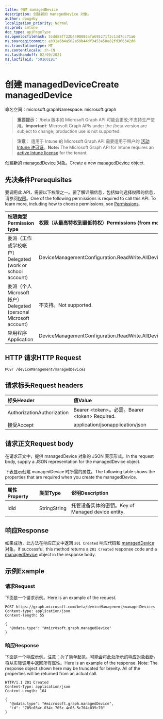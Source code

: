 ```yaml
---
title: 创建 managedDevice
description: 创建新的 managedDevice 对象。
author: dougeby
localization_priority: Normal
ms.prod: intune
doc_type: apiPageType
ms.openlocfilehash: 55dd88ff22b4498083afa695271f3c13d7cc71a6
ms.sourcegitcommit: eb31a6b4a582a59b44df3453450a82fd366342d0
ms.translationtype: MT
ms.contentlocale: zh-CN
ms.lasthandoff: 02/09/2021
ms.locfileid: "50160191"
---
```

# <a name="create-manageddevice"></a><span data-ttu-id="97e97-103">创建 managedDevice</span><span class="sxs-lookup"><span data-stu-id="97e97-103">Create managedDevice</span></span>

<span data-ttu-id="97e97-104">命名空间：microsoft.graph</span><span class="sxs-lookup"><span data-stu-id="97e97-104">Namespace: microsoft.graph</span></span>

> <span data-ttu-id="97e97-105">**重要提示：** /beta 版本的 Microsoft Graph API 可能会更改;不支持生产使用。</span><span class="sxs-lookup"><span data-stu-id="97e97-105">**Important:** Microsoft Graph APIs under the /beta version are subject to change; production use is not supported.</span></span>

> <span data-ttu-id="97e97-106">**注意：** 适用于 Intune 的 Microsoft Graph API 需要适用于租户的 [活动 Intune 许可证](https://go.microsoft.com/fwlink/?linkid=839381)。</span><span class="sxs-lookup"><span data-stu-id="97e97-106">**Note:** The Microsoft Graph API for Intune requires an [active Intune license](https://go.microsoft.com/fwlink/?linkid=839381) for the tenant.</span></span>

<span data-ttu-id="97e97-107">创建新的 [managedDevice](../resources/intune-shared-manageddevice.md) 对象。</span><span class="sxs-lookup"><span data-stu-id="97e97-107">Create a new [managedDevice](../resources/intune-shared-manageddevice.md) object.</span></span>

## <a name="prerequisites"></a><span data-ttu-id="97e97-108">先决条件</span><span class="sxs-lookup"><span data-stu-id="97e97-108">Prerequisites</span></span>
<span data-ttu-id="97e97-p101">要调用此 API，需要以下权限之一。要了解详细信息，包括如何选择权限的信息，请参阅[权限](/graph/permissions-reference)。</span><span class="sxs-lookup"><span data-stu-id="97e97-p101">One of the following permissions is required to call this API. To learn more, including how to choose permissions, see [Permissions](/graph/permissions-reference).</span></span>

|<span data-ttu-id="97e97-111">权限类型</span><span class="sxs-lookup"><span data-stu-id="97e97-111">Permission type</span></span>|<span data-ttu-id="97e97-112">权限（从最高特权到最低特权）</span><span class="sxs-lookup"><span data-stu-id="97e97-112">Permissions (from most to least privileged)</span></span>|
|:---|:---|
|<span data-ttu-id="97e97-113">委派（工作或学校帐户）</span><span class="sxs-lookup"><span data-stu-id="97e97-113">Delegated (work or school account)</span></span>|<span data-ttu-id="97e97-114">DeviceManagementConfiguration.ReadWrite.All</span><span class="sxs-lookup"><span data-stu-id="97e97-114">DeviceManagementConfiguration.ReadWrite.All</span></span>|
|<span data-ttu-id="97e97-115">委派（个人 Microsoft 帐户）</span><span class="sxs-lookup"><span data-stu-id="97e97-115">Delegated (personal Microsoft account)</span></span>|<span data-ttu-id="97e97-116">不支持。</span><span class="sxs-lookup"><span data-stu-id="97e97-116">Not supported.</span></span>|
|<span data-ttu-id="97e97-117">应用程序</span><span class="sxs-lookup"><span data-stu-id="97e97-117">Application</span></span>|<span data-ttu-id="97e97-118">DeviceManagementConfiguration.ReadWrite.All</span><span class="sxs-lookup"><span data-stu-id="97e97-118">DeviceManagementConfiguration.ReadWrite.All</span></span>|

## <a name="http-request"></a><span data-ttu-id="97e97-119">HTTP 请求</span><span class="sxs-lookup"><span data-stu-id="97e97-119">HTTP Request</span></span>
<!-- {
  "blockType": "ignored"
}
-->
``` http
POST /deviceManagement/managedDevices
```

## <a name="request-headers"></a><span data-ttu-id="97e97-120">请求标头</span><span class="sxs-lookup"><span data-stu-id="97e97-120">Request headers</span></span>
|<span data-ttu-id="97e97-121">标头</span><span class="sxs-lookup"><span data-stu-id="97e97-121">Header</span></span>|<span data-ttu-id="97e97-122">值</span><span class="sxs-lookup"><span data-stu-id="97e97-122">Value</span></span>|
|:---|:---|
|<span data-ttu-id="97e97-123">Authorization</span><span class="sxs-lookup"><span data-stu-id="97e97-123">Authorization</span></span>|<span data-ttu-id="97e97-124">Bearer &lt;token&gt;。必需。</span><span class="sxs-lookup"><span data-stu-id="97e97-124">Bearer &lt;token&gt; Required.</span></span>|
|<span data-ttu-id="97e97-125">接受</span><span class="sxs-lookup"><span data-stu-id="97e97-125">Accept</span></span>|<span data-ttu-id="97e97-126">application/json</span><span class="sxs-lookup"><span data-stu-id="97e97-126">application/json</span></span>|

## <a name="request-body"></a><span data-ttu-id="97e97-127">请求正文</span><span class="sxs-lookup"><span data-stu-id="97e97-127">Request body</span></span>
<span data-ttu-id="97e97-128">在请求正文中，提供 managedDevice 对象的 JSON 表示形式。</span><span class="sxs-lookup"><span data-stu-id="97e97-128">In the request body, supply a JSON representation for the managedDevice object.</span></span>

<span data-ttu-id="97e97-129">下表显示创建 managedDevice 时所需的属性。</span><span class="sxs-lookup"><span data-stu-id="97e97-129">The following table shows the properties that are required when you create the managedDevice.</span></span>

|<span data-ttu-id="97e97-130">属性</span><span class="sxs-lookup"><span data-stu-id="97e97-130">Property</span></span>|<span data-ttu-id="97e97-131">类型</span><span class="sxs-lookup"><span data-stu-id="97e97-131">Type</span></span>|<span data-ttu-id="97e97-132">说明</span><span class="sxs-lookup"><span data-stu-id="97e97-132">Description</span></span>|
|:---|:---|:---|
|<span data-ttu-id="97e97-133">id</span><span class="sxs-lookup"><span data-stu-id="97e97-133">id</span></span>|<span data-ttu-id="97e97-134">String</span><span class="sxs-lookup"><span data-stu-id="97e97-134">String</span></span>|<span data-ttu-id="97e97-135">托管设备实体的密钥。</span><span class="sxs-lookup"><span data-stu-id="97e97-135">Key of Managed device entity.</span></span>|



## <a name="response"></a><span data-ttu-id="97e97-136">响应</span><span class="sxs-lookup"><span data-stu-id="97e97-136">Response</span></span>
<span data-ttu-id="97e97-137">如果成功，此方法在响应正文中返回 `201 Created` 响应代码和 [managedDevice](../resources/intune-shared-manageddevice.md) 对象。</span><span class="sxs-lookup"><span data-stu-id="97e97-137">If successful, this method returns a `201 Created` response code and a [managedDevice](../resources/intune-shared-manageddevice.md) object in the response body.</span></span>

## <a name="example"></a><span data-ttu-id="97e97-138">示例</span><span class="sxs-lookup"><span data-stu-id="97e97-138">Example</span></span>

### <a name="request"></a><span data-ttu-id="97e97-139">请求</span><span class="sxs-lookup"><span data-stu-id="97e97-139">Request</span></span>
<span data-ttu-id="97e97-140">下面是一个请求示例。</span><span class="sxs-lookup"><span data-stu-id="97e97-140">Here is an example of the request.</span></span>
``` http
POST https://graph.microsoft.com/beta/deviceManagement/managedDevices
Content-type: application/json
Content-length: 55

{
  "@odata.type": "#microsoft.graph.managedDevice"
}
```

### <a name="response"></a><span data-ttu-id="97e97-141">响应</span><span class="sxs-lookup"><span data-stu-id="97e97-141">Response</span></span>
<span data-ttu-id="97e97-p102">下面是一个响应示例。注意：为了简单起见，可能会将此处所示的响应对象截断。将从实际调用中返回所有属性。</span><span class="sxs-lookup"><span data-stu-id="97e97-p102">Here is an example of the response. Note: The response object shown here may be truncated for brevity. All of the properties will be returned from an actual call.</span></span>
``` http
HTTP/1.1 201 Created
Content-Type: application/json
Content-Length: 104

{
  "@odata.type": "#microsoft.graph.managedDevice",
  "id": "705c034c-034c-705c-4c03-5c704c035c70"
}
```





